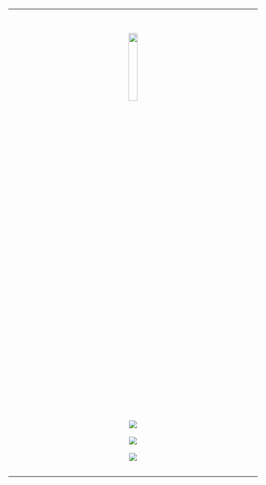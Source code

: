<hr></hr>
<p align="center">
<br></br>
<img width="18.75%" height= "18.75%" src="https://assets.tryhackme.com/img/logo/THMlogo-gray_scale.png"/>
<br></br>
<br></br>
<a href="https://tryhackme.com/p/ang3lo.azevedo"><img src="https://tryhackme-badges.s3.amazonaws.com/ang3lo.azevedo.png"></a>
<br></br>
<a href="https://tryhackme.com/p/Reberpower"><img src="https://tryhackme-badges.s3.amazonaws.com/Reberpower.png"></a>
<br></br>
<a href="https://tryhackme.com/p/Ghostzao"><img src="https://tryhackme-badges.s3.amazonaws.com/Ghostzao.png"></a>
<br></br>
</p>
<hr></hr>
